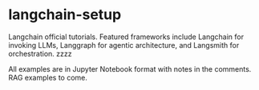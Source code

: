 # langchain-setup

Langchain official tutorials. Featured frameworks include Langchain for invoking LLMs, Langgraph for agentic architecture, and Langsmith for orchestration. zzzz

All examples are in Jupyter Notebook format with notes in the comments. RAG examples to come.
